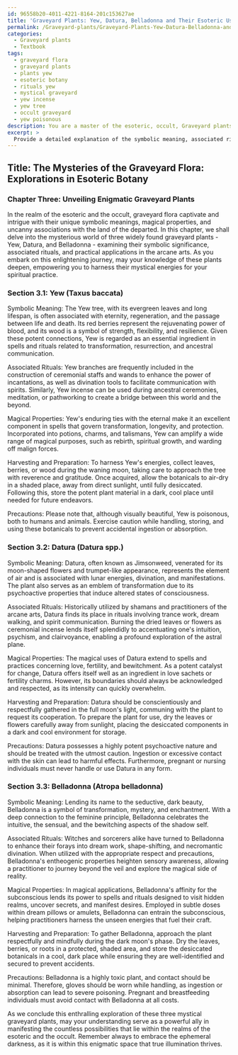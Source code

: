 ```yaml
---
id: 96558b20-4011-4221-8164-201c153627ae
title: 'Graveyard Plants: Yew, Datura, Belladonna and Their Esoteric Uses'
permalink: /Graveyard-plants/Graveyard-Plants-Yew-Datura-Belladonna-and-Their-Esoteric-Uses/
categories:
  - Graveyard plants
  - Textbook
tags:
  - graveyard flora
  - graveyard plants
  - plants yew
  - esoteric botany
  - rituals yew
  - mystical graveyard
  - yew incense
  - yew tree
  - occult graveyard
  - yew poisonous
description: You are a master of the esoteric, occult, Graveyard plants and education, you have written many textbooks on the subject in ways that provide students with rich and deep understanding of the subject. You are being asked to write textbook-like sections on a topic and you do it with full context, explainability, and reliability in accuracy to the true facts of the topic at hand, in a textbook style that a student would easily be able to learn from, in a rich, engaging, and contextual way. Always include relevant context (such as formulas and history), related concepts, and in a way that someone can gain deep insights from.
excerpt: > 
  Provide a detailed explanation of the symbolic meaning, associated rituals, and magical properties of three commonly found graveyard plants within a grimoire. Ensure you include their associations with the occult, how they can be used in various spells, how to harvest and prepare them, and any precautions to take while handling or storing these plants.
---
```


## Title: The Mysteries of the Graveyard Flora: Explorations in Esoteric Botany

### Chapter Three: Unveiling Enigmatic Graveyard Plants

In the realm of the esoteric and the occult, graveyard flora captivate and intrigue with their unique symbolic meanings, magical properties, and uncanny associations with the land of the departed. In this chapter, we shall delve into the mysterious world of three widely found graveyard plants - Yew, Datura, and Belladonna - examining their symbolic significance, associated rituals, and practical applications in the arcane arts. As you embark on this enlightening journey, may your knowledge of these plants deepen, empowering you to harness their mystical energies for your spiritual practice.

### Section 3.1: Yew (Taxus baccata)

Symbolic Meaning: The Yew tree, with its evergreen leaves and long lifespan, is often associated with eternity, regeneration, and the passage between life and death. Its red berries represent the rejuvenating power of blood, and its wood is a symbol of strength, flexibility, and resilience. Given these potent connections, Yew is regarded as an essential ingredient in spells and rituals related to transformation, resurrection, and ancestral communication.

Associated Rituals: Yew branches are frequently included in the construction of ceremonial staffs and wands to enhance the power of incantations, as well as divination tools to facilitate communication with spirits. Similarly, Yew incense can be used during ancestral ceremonies, meditation, or pathworking to create a bridge between this world and the beyond.

Magical Properties: Yew's enduring ties with the eternal make it an excellent component in spells that govern transformation, longevity, and protection. Incorporated into potions, charms, and talismans, Yew can amplify a wide range of magical purposes, such as rebirth, spiritual growth, and warding off malign forces.

Harvesting and Preparation: To harness Yew's energies, collect leaves, berries, or wood during the waning moon, taking care to approach the tree with reverence and gratitude. Once acquired, allow the botanicals to air-dry in a shaded place, away from direct sunlight, until fully desiccated. Following this, store the potent plant material in a dark, cool place until needed for future endeavors.

Precautions: Please note that, although visually beautiful, Yew is poisonous, both to humans and animals. Exercise caution while handling, storing, and using these botanicals to prevent accidental ingestion or absorption.

### Section 3.2: Datura (Datura spp.)

Symbolic Meaning: Datura, often known as Jimsonweed, venerated for its moon-shaped flowers and trumpet-like appearance, represents the element of air and is associated with lunar energies, divination, and manifestations. The plant also serves as an emblem of transformation due to its psychoactive properties that induce altered states of consciousness.

Associated Rituals: Historically utilized by shamans and practitioners of the arcane arts, Datura finds its place in rituals involving trance work, dream walking, and spirit communication. Burning the dried leaves or flowers as ceremonial incense lends itself splendidly to accentuating one's intuition, psychism, and clairvoyance, enabling a profound exploration of the astral plane.

Magical Properties: The magical uses of Datura extend to spells and practices concerning love, fertility, and bewitchment. As a potent catalyst for change, Datura offers itself well as an ingredient in love sachets or fertility charms. However, its boundaries should always be acknowledged and respected, as its intensity can quickly overwhelm.

Harvesting and Preparation: Datura should be conscientiously and respectfully gathered in the full moon's light, communing with the plant to request its cooperation. To prepare the plant for use, dry the leaves or flowers carefully away from sunlight, placing the desiccated components in a dark and cool environment for storage.

Precautions: Datura possesses a highly potent psychoactive nature and should be treated with the utmost caution. Ingestion or excessive contact with the skin can lead to harmful effects. Furthermore, pregnant or nursing individuals must never handle or use Datura in any form.

### Section 3.3: Belladonna (Atropa belladonna)

Symbolic Meaning: Lending its name to the seductive, dark beauty, Belladonna is a symbol of transformation, mystery, and enchantment. With a deep connection to the feminine principle, Belladonna celebrates the intuitive, the sensual, and the bewitching aspects of the shadow self.

Associated Rituals: Witches and sorcerers alike have turned to Belladonna to enhance their forays into dream work, shape-shifting, and necromantic divination. When utilized with the appropriate respect and precautions, Belladonna's entheogenic properties heighten sensory awareness, allowing a practitioner to journey beyond the veil and explore the magical side of reality.

Magical Properties: In magical applications, Belladonna's affinity for the subconscious lends its power to spells and rituals designed to visit hidden realms, uncover secrets, and manifest desires. Employed in subtle doses within dream pillows or amulets, Belladonna can entrain the subconscious, helping practitioners harness the unseen energies that fuel their craft.

Harvesting and Preparation: To gather Belladonna, approach the plant respectfully and mindfully during the dark moon's phase. Dry the leaves, berries, or roots in a protected, shaded area, and store the desiccated botanicals in a cool, dark place while ensuring they are well-identified and secured to prevent accidents.

Precautions: Belladonna is a highly toxic plant, and contact should be minimal. Therefore, gloves should be worn while handling, as ingestion or absorption can lead to severe poisoning. Pregnant and breastfeeding individuals must avoid contact with Belladonna at all costs.

As we conclude this enthralling exploration of these three mystical graveyard plants, may your understanding serve as a powerful ally in manifesting the countless possibilities that lie within the realms of the esoteric and the occult. Remember always to embrace the ephemeral darkness, as it is within this enigmatic space that true illumination thrives.
